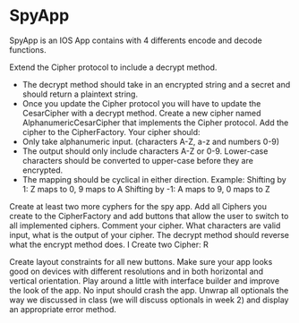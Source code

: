 # SpyApp

SpyApp is an IOS App contains with 4 differents encode and decode functions.

Extend the Cipher protocol to include a decrypt method.
 - The decrypt method should take in an encrypted string and a secret and should return a plaintext string.
 - Once you update the Cipher protocol you will have to update the CesarCipher with a decrypt method.
Create a new cipher named AlphanumericCesarCipher that implements the Cipher protocol. Add the cipher to the CipherFactory. Your cipher should:
 - Only take alphanumeric input. (characters A-Z, a-z and numbers 0-9)
 - The output should only include characters A-Z or 0-9. Lower-case characters should be converted to upper-case before they are encrypted.
 - The mapping should be cyclical in either direction.
    Example: Shifting by 1: Z maps to 0, 9 maps to A Shifting by -1: A maps to 9, 0 maps to Z

Create at least two more cyphers for the spy app. Add all Ciphers you create to the CipherFactory and add buttons that allow the user to switch to all implemented ciphers.
 Comment your cipher. What characters are valid input, what is the output of your cipher.
 The decrypt method should reverse what the encrypt method does.
I Create two Cipher: R


Create layout constraints for all new buttons.
 Make sure your app looks good on devices with different resolutions and in both horizontal and vertical orientation.
 Play around a little with interface builder and improve the look of the app.
No input should crash the app. Unwrap all optionals the way we discussed in class (we will discuss optionals in week 2) and display an appropriate error method.
